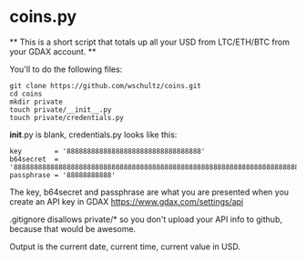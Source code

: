 # coins.py

** This is a short script that totals up all your USD from LTC/ETH/BTC from your GDAX account. **

You'll to do the following files:

```
git clone https://github.com/wschultz/coins.git
cd coins
mkdir private
touch private/__init__.py
touch private/credentials.py
```

__init__.py is blank, credentials.py looks like this:

```
key        = '888888888888888888888888888888888'
b64secret  = '8888888888888888888888888888888888888888888888888888888888888888888888888888888888888888'
passphrase = '88888888888'
```

The key, b64secret and passphrase are what you are presented when you create an API key in GDAX https://www.gdax.com/settings/api

.gitignore disallows private/* so you don't upload your API info to github, because that would be awesome.

Output is the current date, current time, current value in USD.
